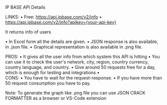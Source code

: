 IP BASE API Details

LINKS:
•	Free: https://api.ipbase.com/v2/info
•	https://api.ipbase.com/v2/info?apikey={your-api-key}


It returns info of users 

•	In Excel form all the details are given.
•	JSON response is also available, in .json file.
•	Graphical representation is also available in .png file.

PROS:
•	It gives all the user info from which system this API is hitting
•	You can use it to check the user's network, city, region, country currency, country language, and country.
•	Give around 50 requests free for a day, which is enough for testing and integrations
•	
CONS:
•	You have to wait for the request-response.
•	If you have more than 50 request consumption you have to pay.


Note:
To generate the graph like .png file you can use JSON CRACK FORMATTER as a browser or VS-Code extension
